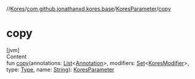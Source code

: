 //[Kores](../../index.md)/[com.github.jonathanxd.kores.base](../index.md)/[KoresParameter](index.md)/[copy](copy.md)



# copy  
[jvm]  
Content  
fun [copy](copy.md)(annotations: [List](https://kotlinlang.org/api/latest/jvm/stdlib/kotlin.collections/-list/index.html)<[Annotation](../-annotation/index.md)>, modifiers: [Set](https://kotlinlang.org/api/latest/jvm/stdlib/kotlin.collections/-set/index.html)<[KoresModifier](../-kores-modifier/index.md)>, type: [Type](https://docs.oracle.com/javase/8/docs/api/java/lang/reflect/Type.html), name: [String](https://kotlinlang.org/api/latest/jvm/stdlib/kotlin/-string/index.html)): [KoresParameter](index.md)  



